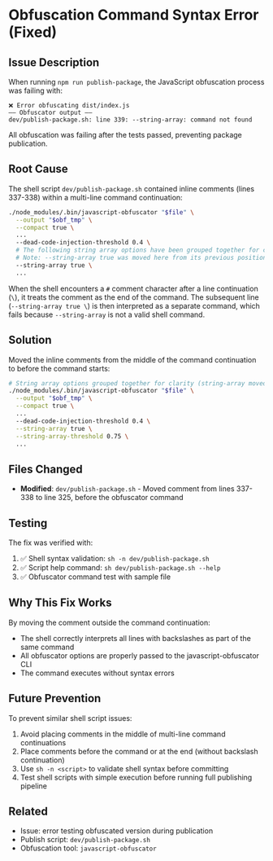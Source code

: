 # Obfuscation Command Syntax Error (Fixed)

## Issue Description

When running `npm run publish-package`, the JavaScript obfuscation process was failing with:

```
❌ Error obfuscating dist/index.js
—— Obfuscator output ——
dev/publish-package.sh: line 339: --string-array: command not found
```

All obfuscation was failing after the tests passed, preventing package publication.

## Root Cause

The shell script `dev/publish-package.sh` contained inline comments (lines 337-338) within a multi-line command continuation:

```sh
./node_modules/.bin/javascript-obfuscator "$file" \
  --output "$obf_tmp" \
  --compact true \
  ...
  --dead-code-injection-threshold 0.4 \
  # The following string array options have been grouped together for clarity.
  # Note: --string-array true was moved here from its previous position to improve logical grouping.
  --string-array true \
  ...
```

When the shell encounters a `#` comment character after a line continuation (`\`), it treats the comment as the end of the command. The subsequent line (`--string-array true \`) is then interpreted as a separate command, which fails because `--string-array` is not a valid shell command.

## Solution

Moved the inline comments from the middle of the command continuation to before the command starts:

```sh
# String array options grouped together for clarity (string-array moved from previous position)
./node_modules/.bin/javascript-obfuscator "$file" \
  --output "$obf_tmp" \
  --compact true \
  ...
  --dead-code-injection-threshold 0.4 \
  --string-array true \
  --string-array-threshold 0.75 \
  ...
```

## Files Changed

- **Modified**: `dev/publish-package.sh` - Moved comment from lines 337-338 to line 325, before the obfuscator command

## Testing

The fix was verified with:

1. ✅ Shell syntax validation: `sh -n dev/publish-package.sh`
2. ✅ Script help command: `sh dev/publish-package.sh --help`
3. ✅ Obfuscator command test with sample file

## Why This Fix Works

By moving the comment outside the command continuation:
- The shell correctly interprets all lines with backslashes as part of the same command
- All obfuscator options are properly passed to the javascript-obfuscator CLI
- The command executes without syntax errors

## Future Prevention

To prevent similar shell script issues:
1. Avoid placing comments in the middle of multi-line command continuations
2. Place comments before the command or at the end (without backslash continuation)
3. Use `sh -n <script>` to validate shell syntax before committing
4. Test shell scripts with simple execution before running full publishing pipeline

## Related

- Issue: error testing obfuscated version during publication
- Publish script: `dev/publish-package.sh`
- Obfuscation tool: `javascript-obfuscator`
